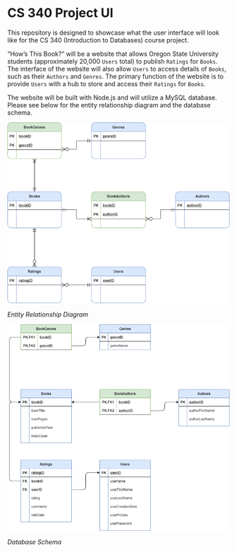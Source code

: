 # CS 340 Project UI

This repository is designed to showcase what the user interface will look like for the CS 340 (Introduction to Databases) course project.

“How’s This Book?” will be a website that allows Oregon State University students (approximately 20,000 `Users` total) to publish `Ratings` for `Books`. The interface of the website will also allow `Users` to access details of `Books`, such as their `Authors` and `Genres`. The primary function of the website is to provide `Users` with a hub to store and access their `Ratings` for `Books`.

The website will be built with Node.js and will utilize a MySQL database. Please see below for the entity relationship diagram and the database schema.

![ERD](img/erd.png)

_Entity Relationship Diagram_

![Schema](img/schema.png)

_Database Schema_
